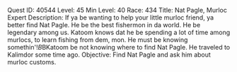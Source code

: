 Quest ID: 40544
Level: 45
Min Level: 40
Race: 434
Title: Nat Pagle, Murloc Expert
Description: If ya be wanting to help your little murloc friend, ya better find Nat Pagle. He be the best fishermon in da world. He be legendary among us. Katoom knows dat he be spending a lot of time among murlocs, to learn fishing from dem, mon. He must be knowing somethin'!$B$BKatoom be not knowing where to find Nat Pagle. He traveled to Kalimdor some time ago.
Objective: Find Nat Pagle and ask him about murloc customs.
